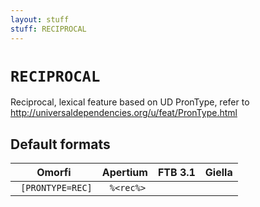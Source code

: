 ```yaml
---
layout: stuff
stuff: RECIPROCAL
---
```

# ` RECIPROCAL `

Reciprocal, lexical feature based on UD PronType, refer to http://universaldependencies.org/u/feat/PronType.html

## Default formats
| Omorfi | Apertium | FTB 3.1 | Giella |
|:------:|:--------:|:-------:|:------:|
| ` [PRONTYPE=REC]` | ` %<rec%>` | ` ` | ` `  |
